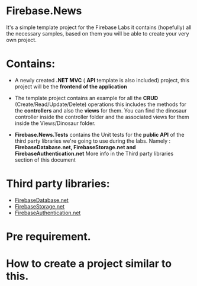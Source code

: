 # Firebase.News

It's a simple template project for the Firebase Labs it contains (hopefully) all the necessary samples,
based on them you will be able to create your very own project.
  
# Contains:
 
  - A newly created **.NET MVC** ( **API** template is also included) project, this project will be the **frontend of the application**
  - The template project contains an example for all the **CRUD** (Create/Read/Update/Delete) operations 
  this includes the methods for the **controllers** and also the **views** for them. 
  You can find the dinosaur controller inside the controller folder and the associated views for them inside the Views/Dinosaur folder.
  
  - **Firebase.News.Tests** contains the Unit tests for the **public API** of the third party libraries we're going to use during the labs. 
  Namely : **FirebaseDatabase.net, FirebaseStorage.net and FirebaseAuthentication.net**
  More info in the Third party libraries section of this document
  
 
 # Third party libraries:
 
 - [FirebaseDatabase.net](https://github.com/step-up-labs/firebase-database-dotnet) 
 - [FirebaseStorage.net](https://github.com/step-up-labs/firebase-storage-dotnet)
 - [FirebaseAuthentication.net](https://github.com/step-up-labs/firebase-authentication-dotnet)
 
# Pre requirement.
 
# How to create a project similar to this.
